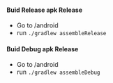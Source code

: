 #### Buid Release apk Release
- Go to /android
- run ```./gradlew assembleRelease```

#### Buid Debug apk Release
- Go to /android
- run ```./gradlew assembleDebug```